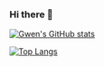 ### Hi there 👋

<!--
**usergwen/usergwen** is a ✨ _special_ ✨ repository because its `README.md` (this file) appears on your GitHub profile.

Here are some ideas to get you started:

- 🔭 I’m currently working on ...
- 🌱 I’m currently learning ...
- 👯 I’m looking to collaborate on ...
- 🤔 I’m looking for help with ...
- 💬 Ask me about ...
- 📫 How to reach me: ...
- 😄 Pronouns: ...
- ⚡ Fun fact: ...
-->

<!--
- Github Stats Card
-->

[![Gwen's GitHub stats](https://github-readme-stats.vercel.app/api?username=usergwen&show_icons=true)](https://github.com/anuraghazra/github-readme-stats)

[![Top Langs](https://github-readme-stats.vercel.app/api/top-langs/?username=usergwen&hide=javascript,html,css&layout=compact)](https://github.com/anuraghazra/github-readme-stats)


